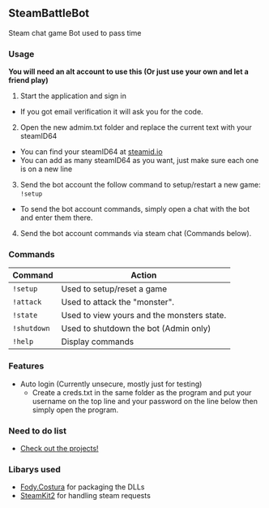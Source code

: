 ## SteamBattleBot
Steam chat game Bot used to pass time

### Usage
**You will need an alt account to use this (Or just use your own and let a friend play)**

1. Start the application and sign in
  - If you got email verification it will ask you for the code.
 
2. Open the new admim.txt folder and replace the current text with your steamID64
  - You can find your steamID64 at [steamid.io](https://steamid.io/)
  - You can add as many steamID64 as you want, just make sure each one is on a new line
 
3. Send the bot account the follow command to setup/restart a new game: `!setup`
  - To send the bot account commands, simply open a chat with the bot and enter them there.
 
4. Send the bot account commands via steam chat (Commands below).

### Commands
Command | Action
------------ | -------------
`!setup` | Used to setup/reset a game
`!attack` | Used to attack the "monster".
`!state` | Used to view yours and the monsters state.
`!shutdown` | Used to shutdown the bot (Admin only)
`!help` | Display commands

### Features
- Auto login (Currently unsecure, mostly just for testing)
  - Create a creds.txt in the same folder as the program and put your username on the top line and your password on the line below then simply open the program.

### Need to do list
- [Check out the projects!](https://github.com/nickthegamer5/SteamBattleBot/projects)

### Libarys used
- [Fody.Costura](https://github.com/Fody/Costura) for packaging the DLLs
- [SteamKit2](https://github.com/SteamRE/SteamKit) for handling steam requests
